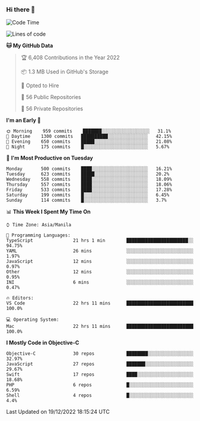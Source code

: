 ### Hi there 👋

<!--START_SECTION:waka-->
![Code Time](http://img.shields.io/badge/Code%20Time-3%2C494%20hrs%203%20mins-blue)

![Lines of code](https://img.shields.io/badge/From%20Hello%20World%20I%27ve%20Written-2%20Million%20lines%20of%20code-blue)

**🐱 My GitHub Data** 

> 🏆 6,408 Contributions in the Year 2022
 > 
> 📦 1.3 MB Used in GitHub's Storage 
 > 
> 💼 Opted to Hire
 > 
> 📜 56 Public Repositories 
 > 
> 🔑 56 Private Repositories  
 > 
**I'm an Early 🐤** 

```text
🌞 Morning    959 commits    ███████░░░░░░░░░░░░░░░░░░   31.1% 
🌆 Daytime    1300 commits   ██████████░░░░░░░░░░░░░░░   42.15% 
🌃 Evening    650 commits    █████░░░░░░░░░░░░░░░░░░░░   21.08% 
🌙 Night      175 commits    █░░░░░░░░░░░░░░░░░░░░░░░░   5.67%

```
📅 **I'm Most Productive on Tuesday** 

```text
Monday       500 commits    ████░░░░░░░░░░░░░░░░░░░░░   16.21% 
Tuesday      623 commits    █████░░░░░░░░░░░░░░░░░░░░   20.2% 
Wednesday    558 commits    ████░░░░░░░░░░░░░░░░░░░░░   18.09% 
Thursday     557 commits    ████░░░░░░░░░░░░░░░░░░░░░   18.06% 
Friday       533 commits    ████░░░░░░░░░░░░░░░░░░░░░   17.28% 
Saturday     199 commits    █░░░░░░░░░░░░░░░░░░░░░░░░   6.45% 
Sunday       114 commits    █░░░░░░░░░░░░░░░░░░░░░░░░   3.7%

```


📊 **This Week I Spent My Time On** 

```text
⌚︎ Time Zone: Asia/Manila

💬 Programming Languages: 
TypeScript               21 hrs 1 min        ███████████████████████░░   94.75% 
YAML                     26 mins             ░░░░░░░░░░░░░░░░░░░░░░░░░   1.97% 
JavaScript               12 mins             ░░░░░░░░░░░░░░░░░░░░░░░░░   0.97% 
Other                    12 mins             ░░░░░░░░░░░░░░░░░░░░░░░░░   0.95% 
INI                      6 mins              ░░░░░░░░░░░░░░░░░░░░░░░░░   0.47%

🔥 Editors: 
VS Code                  22 hrs 11 mins      █████████████████████████   100.0%

💻 Operating System: 
Mac                      22 hrs 11 mins      █████████████████████████   100.0%

```

**I Mostly Code in Objective-C** 

```text
Objective-C              30 repos            ████████░░░░░░░░░░░░░░░░░   32.97% 
JavaScript               27 repos            ███████░░░░░░░░░░░░░░░░░░   29.67% 
Swift                    17 repos            ████░░░░░░░░░░░░░░░░░░░░░   18.68% 
PHP                      6 repos             █░░░░░░░░░░░░░░░░░░░░░░░░   6.59% 
Shell                    4 repos             █░░░░░░░░░░░░░░░░░░░░░░░░   4.4%

```



 Last Updated on 19/12/2022 18:15:24 UTC
<!--END_SECTION:waka-->


<!--
**rad182/rad182** is a ✨ _special_ ✨ repository because its `README.md` (this file) appears on your GitHub profile.

Here are some ideas to get you started:

- 🔭 I’m currently working on ...
- 🌱 I’m currently learning ...
- 👯 I’m looking to collaborate on ...
- 🤔 I’m looking for help with ...
- 💬 Ask me about ...
- 📫 How to reach me: ...
- 😄 Pronouns: ...
- ⚡ Fun fact: ...
-->
